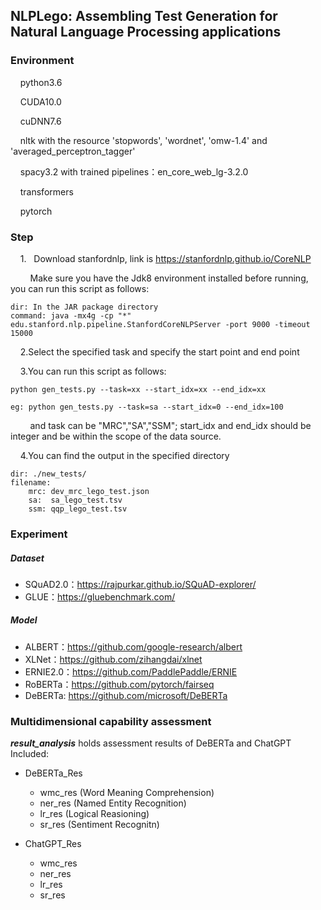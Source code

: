 ## NLPLego: Assembling Test Generation for Natural Language Processing applications

### Environment

    python3.6

    CUDA10.0

    cuDNN7.6

    nltk with the resource 'stopwords', 'wordnet', 'omw-1.4' and 'averaged_perceptron_tagger'

    spacy3.2 with trained pipelines：en_core_web_lg-3.2.0

    transformers

    pytorch

### Step

    1.   Download stanfordnlp, link is https://stanfordnlp.github.io/CoreNLP

        Make sure you have the Jdk8 environment installed before running, you can run this script as follows:

```
dir: In the JAR package directory
command: java -mx4g -cp "*" edu.stanford.nlp.pipeline.StanfordCoreNLPServer -port 9000 -timeout 15000
```

    2.Select the specified task and specify the start point and end point

    3.You can run this script as follows:

```
python gen_tests.py --task=xx --start_idx=xx --end_idx=xx

eg: python gen_tests.py --task=sa --start_idx=0 --end_idx=100
```

        and task can be "MRC","SA","SSM"; start_idx and end_idx should be integer and be within the scope of the data source.

    4.You can find the output in the specified directory

```
dir: ./new_tests/
filename: 
    mrc: dev_mrc_lego_test.json
    sa:  sa_lego_test.tsv
    ssm: qqp_lego_test.tsv
```

### Experiment

##### Dataset
- SQuAD2.0：https://rajpurkar.github.io/SQuAD-explorer/
- GLUE：https://gluebenchmark.com/

##### Model
- ALBERT：https://github.com/google-research/albert
- XLNet：https://github.com/zihangdai/xlnet
- ERNIE2.0：https://github.com/PaddlePaddle/ERNIE
- RoBERTa：https://github.com/pytorch/fairseq
- DeBERTa: https://github.com/microsoft/DeBERTa


### Multidimensional capability assessment

***result_analysis*** holds assessment results of DeBERTa and ChatGPT
Included:

- DeBERTa_Res
	- wmc_res (Word Meaning Comprehension)
	- ner_res (Named Entity Recognition)
	- lr_res (Logical Reasioning)
	- sr_res (Sentiment Recognitn)

- ChatGPT_Res
	- wmc_res
	- ner_res
	- lr_res
	- sr_res
